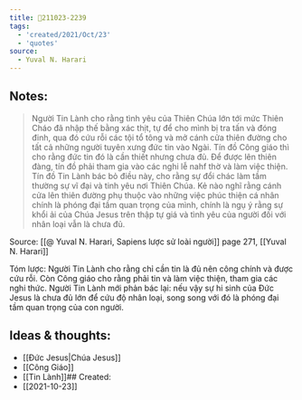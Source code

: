 ```yaml
---
title: 💬211023-2239
tags:
  - 'created/2021/Oct/23'
  - 'quotes'
source:
  - Yuval N. Harari
---
```


## Notes:
>Người Tin Lành cho rằng tình yêu của Thiên Chúa lớn tới mức Thiên Cháo đã nhập thế bằng xác thịt, tự để cho mình bị tra tấn và đóng đinh, qua đó cứu rỗi các tội tổ tông và mở cánh cửa thiên đường cho tất cả những người tuyên xưng đức tin vào Ngài. Tín đồ Công giáo thì cho rằng đức tin đó là cần thiết nhưng chưa đủ. Để được lên thiên đàng, tín đồ phải tham gia vào các nghi lễ nahf thờ và làm việc thiện. Tín đồ Tin Lành bác bỏ điều này, cho rằng sự đổi chác làm tầm thường sự vĩ đại và tinh yêu nơi Thiên Chúa. Kẻ nào nghĩ rằng cánh cửa lên thiên đường phụ thuộc vào những việc phúc thiện cá nhân chính là phóng đại tầm quan trọng của mình, chính là ngụ ý rằng sự khổi ải của Chúa Jesus trên thập tự giá và tình yêu của người đối với nhân loại vẫn là chưa đủ.

Source: [[@ Yuval N. Harari, Sapiens lược sử loài người]] page 271, [[Yuval N. Harari]]

Tóm lược: Người Tin Lành cho rằng chỉ cần tin là đủ nên công chính và được cứu rỗi. Còn Công giáo cho rằng phải tin và làm việc thiện, tham gia các nghi thức. Người Tin Lành mới phản bác lại: nếu vậy sự hi sinh của Đức Jesus là chưa đủ lớn để cứu độ nhân loại, song song với đó là phóng đại tầm quan trọng của con người.

## Ideas & thoughts:
- [[Đức Jesus|Chúa Jesus]]
- [[Công Giáo]]
- [[Tin Lành]]## Created:
- [[2021-10-23]]
